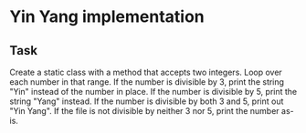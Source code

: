 Yin Yang implementation
========================

## Task

Create a static class with a method that accepts two integers. Loop over each number in that range. If the number is divisible by 3, print the string "Yin" instead of the number in place. If the number is divisible by 5, print the string "Yang" instead. If the number is divisible by both 3 and 5, print out "Yin Yang". If the file is not divisible by neither 3 nor 5, print the number as-is.